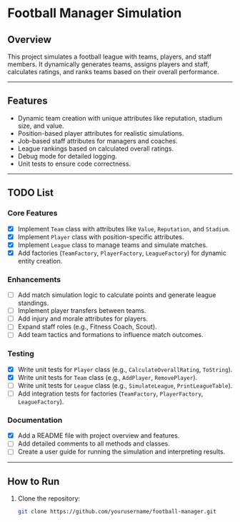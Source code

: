 # Football Manager Simulation

## Overview
This project simulates a football league with teams, players, and staff members. It dynamically generates teams, assigns players and staff, calculates ratings, and ranks teams based on their overall performance.

---

## Features
- Dynamic team creation with unique attributes like reputation, stadium size, and value.
- Position-based player attributes for realistic simulations.
- Job-based staff attributes for managers and coaches.
- League rankings based on calculated overall ratings.
- Debug mode for detailed logging.
- Unit tests to ensure code correctness.

---

## TODO List

### Core Features
- [x] Implement `Team` class with attributes like `Value`, `Reputation`, and `Stadium`.
- [x] Implement `Player` class with position-specific attributes.
- [x] Implement `League` class to manage teams and simulate matches.
- [x] Add factories (`TeamFactory`, `PlayerFactory`, `LeagueFactory`) for dynamic entity creation.

### Enhancements
- [ ] Add match simulation logic to calculate points and generate league standings.
- [ ] Implement player transfers between teams.
- [ ] Add injury and morale attributes for players.
- [ ] Expand staff roles (e.g., Fitness Coach, Scout).
- [ ] Add team tactics and formations to influence match outcomes.

### Testing
- [x] Write unit tests for `Player` class (e.g., `CalculateOverallRating`, `ToString`).
- [x] Write unit tests for `Team` class (e.g., `AddPlayer`, `RemovePlayer`).
- [ ] Write unit tests for `League` class (e.g., `SimulateLeague`, `PrintLeagueTable`).
- [ ] Add integration tests for factories (`TeamFactory`, `PlayerFactory`, `LeagueFactory`).

### Documentation
- [x] Add a README file with project overview and features.
- [ ] Add detailed comments to all methods and classes.
- [ ] Create a user guide for running the simulation and interpreting results.

---

## How to Run
1. Clone the repository:
   ```bash
   git clone https://github.com/yourusername/football-manager.git